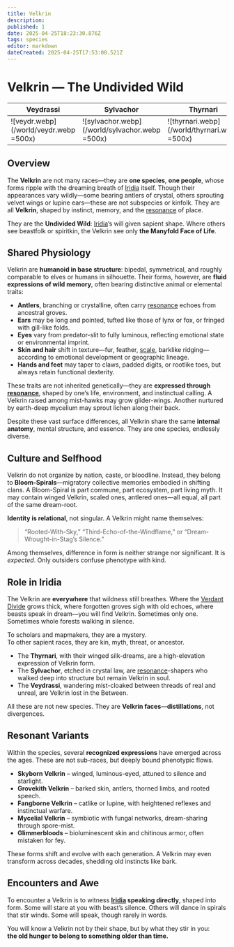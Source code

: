 ```yaml
---
title: Velkrin
description: 
published: 1
date: 2025-04-25T18:23:30.876Z
tags: species
editor: markdown
dateCreated: 2025-04-25T17:53:00.521Z
---
```


# Velkrin — The Undivided Wild

| Veydrassi | Sylvachor | Thyrnari |
| -- | -- | -- |
| ![veydr.webp](/world/veydr.webp =500x) | ![sylvachor.webp](/world/sylvachor.webp =500x) | ![thyrnari.webp](/world/thyrnari.webp =500x) 
## Overview

The **Velkrin** are not many races—they are **one species**, **one people**, whose forms ripple with the dreaming breath of [Iridia](/geography/world/iridia.md) itself. Though their appearances vary wildly—some bearing antlers of crystal, others sprouting velvet wings or lupine ears—these are not subspecies or kinfolk. They are all **Velkrin**, shaped by instinct, memory, and the [resonance](/structure/mechanic/resonance.md) of place.

They are the **Undivided Wild**: [Iridia](/geography/world/iridia.md)’s will given sapient shape. Where others see beastfolk or spiritkin, the Velkrin see only **the Manyfold Face of Life**.

## Shared Physiology

Velkrin are **humanoid in base structure**: bipedal, symmetrical, and roughly comparable to elves or humans in silhouette. Their forms, however, are **fluid expressions of wild memory**, often bearing distinctive animal or elemental traits:

- **Antlers**, branching or crystalline, often carry [resonance](/structure/mechanic/resonance.md) echoes from ancestral groves.
- **Ears** may be long and pointed, tufted like those of lynx or fox, or fringed with gill-like folds.
- **Eyes** vary from predator-slit to fully luminous, reflecting emotional state or environmental imprint.
- **Skin and hair** shift in texture—fur, feather, [scale](/geography/landmark/scale.md), barklike ridging—according to emotional development or geographic lineage.
- **Hands and feet** may taper to claws, padded digits, or rootlike toes, but always retain functional dexterity.

These traits are not inherited genetically—they are **expressed through [resonance](/structure/mechanic/resonance.md)**, shaped by one’s life, environment, and instinctual calling. A Velkrin raised among mist-hawks may grow glider-wings. Another nurtured by earth-deep mycelium may sprout lichen along their back.

Despite these vast surface differences, all Velkrin share the same **internal anatomy**, mental structure, and essence. They are one species, endlessly diverse.

## Culture and Selfhood

Velkrin do not organize by nation, caste, or bloodline. Instead, they belong to **Bloom-Spirals**—migratory collective memories embodied in shifting clans. A Bloom-Spiral is part commune, part ecosystem, part living myth. It may contain winged Velkrin, scaled ones, antlered ones—all equal, all part of the same dream-root.

**Identity is relational**, not singular. A Velkrin might name themselves:  
> “Rooted-With-Sky,” “Third-Echo-of-the-Windflame,” or “Dream-Wrought-in-Stag’s Silence.”

Among themselves, difference in form is neither strange nor significant. It is *expected*. Only outsiders confuse phenotype with kind.

## Role in Iridia

The Velkrin are **everywhere** that wildness still breathes. Where the [Verdant Divide](/geography/region/verdant-divide.md) grows thick, where forgotten groves sigh with old echoes, where beasts speak in dream—you will find Velkrin. Sometimes only one. Sometimes whole forests walking in silence.

To scholars and mapmakers, they are a mystery.  
To other sapient races, they are kin, myth, threat, or ancestor.

- The **Thyrnari**, with their winged silk-dreams, are a high-elevation expression of Velkrin form.
- The **Sylvachor**, etched in crystal law, are [resonance](/structure/mechanic/resonance.md)-shapers who walked deep into structure but remain Velkrin in soul.
- The **Veydrassi**, wandering mist-cloaked between threads of real and unreal, are Velkrin lost in the Between.

All these are not new species. They are **Velkrin faces**—**distillations**, not divergences.

## Resonant Variants

Within the species, several **recognized expressions** have emerged across the ages. These are not sub-races, but deeply bound phenotypic flows.

- **Skyborn Velkrin** – winged, luminous-eyed, attuned to silence and starlight.
- **Grovekith Velkrin** – barked skin, antlers, thorned limbs, and rooted speech.
- **Fangborne Velkrin** – catlike or lupine, with heightened reflexes and instinctual warfare.
- **Mycelial Velkrin** – symbiotic with fungal networks, dream-sharing through spore-mist.
- **Glimmerbloods** – bioluminescent skin and chitinous armor, often mistaken for fey.

These forms shift and evolve with each generation. A Velkrin may even transform across decades, shedding old instincts like bark.

## Encounters and Awe

To encounter a Velkrin is to witness **[Iridia](/geography/world/iridia.md) speaking directly**, shaped into form. Some will stare at you with beast’s silence. Others will dance in spirals that stir winds. Some will speak, though rarely in words.

You will know a Velkrin not by their shape, but by what they stir in you:  
**the old hunger to belong to something older than time.**

